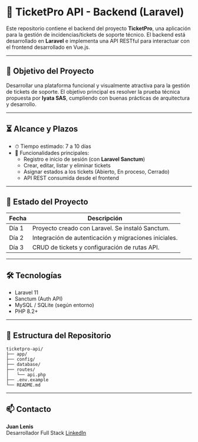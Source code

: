 
# 🎯 TicketPro API - Backend (Laravel)

Este repositorio contiene el backend del proyecto **TicketPro**, una aplicación para la gestión de incidencias/tickets de soporte técnico. El backend está desarrollado en **Laravel** e implementa una API RESTful para interactuar con el frontend desarrollado en Vue.js.

---

## 📌 Objetivo del Proyecto

Desarrollar una plataforma funcional y visualmente atractiva para la gestión de tickets de soporte. El objetivo principal es resolver la prueba técnica propuesta por **Iyata SAS**, cumpliendo con buenas prácticas de arquitectura y desarrollo.

---

## ⏳ Alcance y Plazos

- ⏱ Tiempo estimado: 7 a 10 días
- 🧩 Funcionalidades principales:
  - Registro e inicio de sesión (con **Laravel Sanctum**)
  - Crear, editar, listar y eliminar tickets
  - Asignar estados a los tickets (Abierto, En proceso, Cerrado)
  - API REST consumida desde el frontend

---

## 🚧 Estado del Proyecto

| Fecha       | Descripción                                      |
|-------------|--------------------------------------------------|
| Día 1       | Proyecto creado con Laravel. Se instaló Sanctum.|
| Día 2       | Integración de autenticación y migraciones iniciales. |
| Día 3       | CRUD de tickets y configuración de rutas API.   |

---

## 🛠️ Tecnologías

- Laravel 11
- Sanctum (Auth API)
- MySQL / SQLite (según entorno)
- PHP 8.2+

---

## 📂 Estructura del Repositorio

```
ticketpro-api/
├── app/
├── config/
├── database/
├── routes/
│   └── api.php
├── .env.example
└── README.md
```

---

## 📫 Contacto

**Juan Lenis**  
Desarrollador Full Stack
[LinkedIn](https://www.linkedin.com/in/jflenis36)
